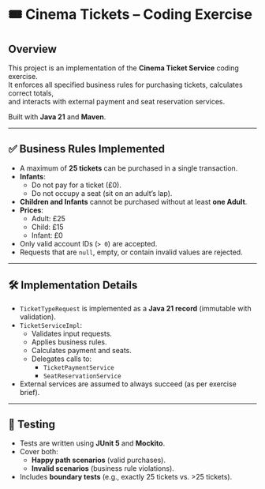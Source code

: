 # 🎟️ Cinema Tickets – Coding Exercise

## Overview
This project is an implementation of the **Cinema Ticket Service** coding exercise.  
It enforces all specified business rules for purchasing tickets, calculates correct totals,  
and interacts with external payment and seat reservation services.  

Built with **Java 21** and **Maven**.  

---

## ✅ Business Rules Implemented
- A maximum of **25 tickets** can be purchased in a single transaction.
- **Infants**:
  - Do not pay for a ticket (£0).
  - Do not occupy a seat (sit on an adult’s lap).
- **Children and Infants** cannot be purchased without at least **one Adult**.
- **Prices**:
  - Adult: £25  
  - Child: £15  
  - Infant: £0
- Only valid account IDs (`> 0`) are accepted.
- Requests that are `null`, empty, or contain invalid values are rejected.

---

## 🛠️ Implementation Details
- `TicketTypeRequest` is implemented as a **Java 21 record** (immutable with validation).
- `TicketServiceImpl`:
  - Validates input requests.
  - Applies business rules.
  - Calculates payment and seats.
  - Delegates calls to:
    - `TicketPaymentService`
    - `SeatReservationService`
- External services are assumed to always succeed (as per exercise brief).

---

## 🧪 Testing
- Tests are written using **JUnit 5** and **Mockito**.
- Cover both:
  - **Happy path scenarios** (valid purchases).
  - **Invalid scenarios** (business rule violations).
- Includes **boundary tests** (e.g., exactly 25 tickets vs. >25 tickets).
